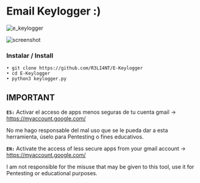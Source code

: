 # Email Keylogger :)

![e_keylogger](https://user-images.githubusercontent.com/75953873/146484367-380de282-d37c-4b16-aedf-da388b6e6f65.png)


![screenshot](https://user-images.githubusercontent.com/75953873/146484712-2cbbb44e-3237-42f0-a191-d37d9404fc33.png)


### Instalar / Install

```
• git clone https://github.com/R3LI4NT/E-Keylogger
• cd E-Keylogger
• python3 keylogger.py
```

## IMPORTANT

**`ES:`** 
Activar el acceso de apps menos seguras de tu cuenta gmail -> https://myaccount.google.com/

No me hago responsable del mal uso que se le pueda dar a esta herramienta, úselo para Pentesting o fines educativos.

**`EN:`**
Activate the access of less secure apps from your gmail account -> https://myaccount.google.com/

I am not responsible for the misuse that may be given to this tool, use it for Pentesting or educational purposes.
